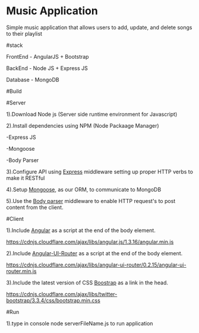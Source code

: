 # Music Application

Simple music application that allows users to add, update, and delete songs to their playlist

#stack

FrontEnd 	- AngularJS  + Bootstrap

BackEnd		- Node JS + Express JS

Database 	- MongoDB

#Build

#Server

1).Download Node js (Server side runtime environment for Javascript)

2).Install dependencies using NPM (Node Packaage Manager)

  -Express JS
  
  -Mongoose 

  -Body Parser
  
3).Configure API using <a href="http://expressjs.com/">Express</a> middleware setting up proper HTTP verbs to make it RESTful

4).Setup <a href="http://mongoosejs.com/">Mongoose</a>, as our ORM, to communicate to MongoDB

5).Use the <a href="https://www.npmjs.com/package/body-parser">Body parser</a> middleware to enable HTTP request's to post content from the client.

#Client

1).Include <a href="http://angularjs.org">Angular</a> as a script  at the end of the body element.

<https://cdnjs.cloudflare.com/ajax/libs/angular.js/1.3.16/angular.min.js>

2).Include <a href="http://angularjs.org">Angular-UI-Router</a> as a script at the end of the body element.

<https://cdnjs.cloudflare.com/ajax/libs/angular-ui-router/0.2.15/angular-ui-router.min.js>

3).Include the latest version of CSS <a href="http://getbootstrap.com">Boostrap</a> as a link in the head.

<https://cdnjs.cloudflare.com/ajax/libs/twitter-bootstrap/3.3.4/css/bootstrap.min.css>

#Run

1).type in console node serverFileName.js to run application
